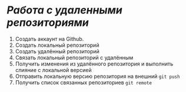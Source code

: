 # ***Работа с удаленными репозиториями***
1. Создать аккаунт на Github.
2. Создать локальный репозиторий
3. Создать удалённый репозиторий
4. Связать локальный репозиторий с удалённым
5. Получить изменения из удалённого репозитория и выполнить слияние с локальной версией
6. Отправить локальную версию репозитория на внешний `git push`
7. Получить список связанных репозиториев `git remote`
